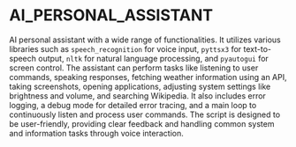 # AI_PERSONAL_ASSISTANT

AI personal assistant with a wide range of functionalities. It utilizes various libraries such as `speech_recognition` for voice input, `pyttsx3` for text-to-speech output, `nltk` for natural language processing, and `pyautogui` for screen control. The assistant can perform tasks like listening to user commands, speaking responses, fetching weather information using an API, taking screenshots, opening applications, adjusting system settings like brightness and volume, and searching Wikipedia. It also includes error logging, a debug mode for detailed error tracing, and a main loop to continuously listen and process user commands. The script is designed to be user-friendly, providing clear feedback and handling common system and information tasks through voice interaction.
